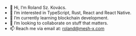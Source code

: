 - 👋 Hi, I’m Roland Sz. Kovács.
- 👀 I’m interested in TypeScript, Rust, React and React Native.
- 🌱 I’m currently learning blockchain development.
- 💞️ I’m looking to collaborate on stuff that matters.
- 📫 Reach me via email at: roland@mesh-x.com
